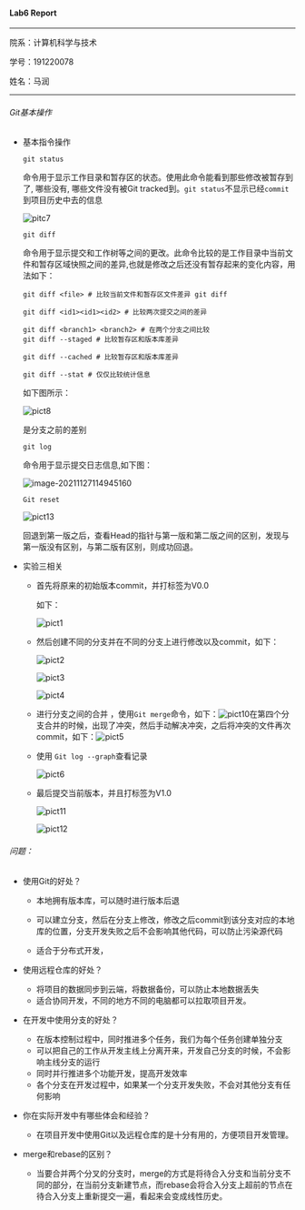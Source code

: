 #### Lab6 Report

------

院系：计算机科学与技术

学号：191220078

姓名：马润

------

###### Git基本操作

- 基本指令操作

  ```
  git status
  ```

  命令用于显示工作目录和暂存区的状态。使用此命令能看到那些修改被暂存到了, 哪些没有, 哪些文件没有被Git tracked到。`git status`不显示已经`commit`到项目历史中去的信息

  ![pitc7](./ref/pict7.png)

  ```
  git diff
  ```

  命令用于显示提交和工作树等之间的更改。此命令比较的是工作目录中当前文件和暂存区域快照之间的差异,也就是修改之后还没有暂存起来的变化内容，用法如下：

  ```
  git diff <file> # 比较当前文件和暂存区文件差异 git diff
  
  git diff <id1><id1><id2> # 比较两次提交之间的差异
  
  git diff <branch1> <branch2> # 在两个分支之间比较
  git diff --staged # 比较暂存区和版本库差异
  
  git diff --cached # 比较暂存区和版本库差异
  
  git diff --stat # 仅仅比较统计信息
  ```

  如下图所示：

  ![pict8](./ref/pict8.png)

  是分支之前的差别

  ```
  git log
  ```

  命令用于显示提交日志信息,如下图：

  ![image-20211127114945160](./ref/pict9.png)

  ```
  Git reset
  ```

  ![pict13](./ref/pict13.png)

  回退到第一版之后，查看Head的指针与第一版和第二版之间的区别，发现与第一版没有区别，与第二版有区别，则成功回退。

- 实验三相关

  - 首先将原来的初始版本commit，并打标签为V0.0

    如下：

    ![pict1](./ref/pict1.png)

  - 然后创建不同的分支并在不同的分支上进行修改以及commit，如下：

    ![pict2](./ref/pict2.png)

    ![pict3](./ref/pict3.png)

    ![pict4](./ref/pict4.png)

  - 进行分支之间的合并 ，使用`Git merge`命令，如下：![pict10](./ref/pict10.png)在第四个分支合并的时候，出现了冲突，然后手动解决冲突，之后将冲突的文件再次commit，如下：![pict5](./ref/pict5.png)

  - 使用 `Git log --graph`查看记录

    ![pict6](./ref/pict6.png)

  - 最后提交当前版本，并且打标签为V1.0

    ![pict11](./ref/pict11.png)

    ![pict12](./ref/pict12.png)

###### 问题：

- 使用Git的好处？

  - 本地拥有版本库，可以随时进行版本后退

  - 可以建立分支，然后在分支上修改，修改之后commit到该分支对应的本地库的位置，分支开发失败之后不会影响其他代码，可以防止污染源代码
  - 适合于分布式开发，

- 使用远程仓库的好处？
  - 将项目的数据同步到云端，将数据备份，可以防止本地数据丢失
  - 适合协同开发，不同的地方不同的电脑都可以拉取项目开发。

- 在开发中使用分支的好处？
  - 在版本控制过程中，同时推进多个任务，我们为每个任务创建单独分支
  - 可以把自己的工作从开发主线上分离开来，开发自己分支的时候，不会影响主线分支的运行
  - 同时并行推进多个功能开发，提高开发效率
  - 各个分支在开发过程中，如果某一个分支开发失败，不会对其他分支有任何影响

- 你在实际开发中有哪些体会和经验？
  - 在项目开发中使用Git以及远程仓库的是十分有用的，方便项目开发管理。

- merge和rebase的区别？

  - 当要合并两个分叉的分支时，merge的方式是将待合入分支和当前分支不同的部分，在当前分支新建节点，而rebase会将合入分支上超前的节点在待合入分支上重新提交一遍，看起来会变成线性历史。

    